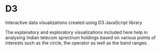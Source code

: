 # D3
Interactive data visualizations created using D3 JavaScript library

The explanatory and exploratory visualizations included here help in analysing Indian telecom sprectrum holdings based on various points of interests such as the circle, the operator as well as the band ranges.
